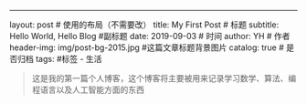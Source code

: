 ---
layout:     post                    # 使用的布局（不需要改）
title:      My First Post               # 标题 
subtitle:   Hello World, Hello Blog #副标题
date:       2019-09-03              # 时间
author:     YH                      # 作者
header-img: img/post-bg-2015.jpg    #这篇文章标题背景图片
catalog: true                       # 是否归档
tags:                               #标签
    - 生活
    
    
>这是我的第一篇个人博客，这个博客将主要被用来记录学习数学、算法、编程语言以及人工智能方面的东西

